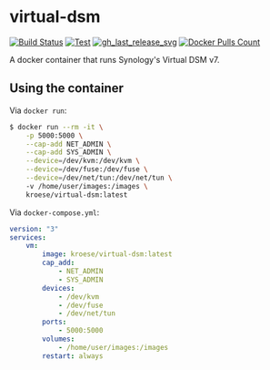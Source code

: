 virtual-dsm
=============

[![Build Status]][builds]
[![Test]][test]
[![gh_last_release_svg]][gh_last_release_url]
[![Docker Pulls Count]][dsm-docker-hub]

[Build Status]: https://github.com/kroese/virtual-dsm/workflows/Build%20&%20deploy%20on%20git%20tag%20push/badge.svg
[builds]: https://github.com/kroese/virtual-dsm/actions?query=workflow%3A%22Build+%26+deploy+on+git+tag+push%22
[test]: https://github.com/kroese/virtual-dsm/actions/workflows/test.yaml/badge.svg

[gh_last_release_svg]: https://img.shields.io/github/v/release/kroese/virtual-dsm?sort=semver
[gh_last_release_url]: https://github.com/kroese/virtual-dsm/releases/latest

[Docker Pulls Count]: https://img.shields.io/docker/pulls/kroese/virtual-dsm.svg?style=flat
[dsm-docker-hub]: https://hub.docker.com/r/kroese/virtual-dsm

A docker container that runs Synology's Virtual DSM v7.

## Using the container

Via `docker run`:

```bash
$ docker run --rm -it \
    -p 5000:5000 \
    --cap-add NET_ADMIN \
    --cap-add SYS_ADMIN \
    --device=/dev/kvm:/dev/kvm \
    --device=/dev/fuse:/dev/fuse \
    --device=/dev/net/tun:/dev/net/tun \    
    -v /home/user/images:/images \
    kroese/virtual-dsm:latest
```

Via `docker-compose.yml`:

```yaml
version: "3"
services:
    vm:
        image: kroese/virtual-dsm:latest
        cap_add:
            - NET_ADMIN
            - SYS_ADMIN
        devices:
            - /dev/kvm
            - /dev/fuse
            - /dev/net/tun
        ports:
            - 5000:5000
        volumes:
            - /home/user/images:/images
        restart: always
```

